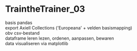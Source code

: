 # TraintheTrainer_03  
basis pandas  
export Axiell Collections ('Europeana' + velden basismapping)  
obv csv-bestand  
dataframe leren lezen, ordenen, aanpassen, bewaren  
data visualiseren via matplotlib  
